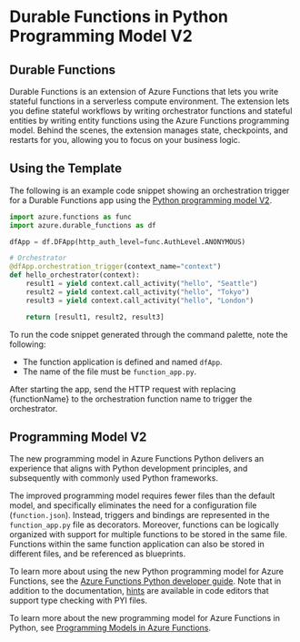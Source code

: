 # Durable Functions in Python Programming Model V2

## Durable Functions

Durable Functions is an extension of Azure Functions that lets you write stateful functions in a serverless compute environment. The extension lets you define stateful workflows by writing orchestrator functions and stateful entities by writing entity functions using the Azure Functions programming model. Behind the scenes, the extension manages state, checkpoints, and restarts for you, allowing you to focus on your business logic.

## Using the Template

The following is an example code snippet showing an orchestration trigger for a Durable Functions app using the [Python programming model V2](https://aka.ms/pythonprogrammingmodel).

```python
import azure.functions as func
import azure.durable_functions as df

dfApp = df.DFApp(http_auth_level=func.AuthLevel.ANONYMOUS)

# Orchestrator
@dfApp.orchestration_trigger(context_name="context")
def hello_orchestrator(context):
    result1 = yield context.call_activity("hello", "Seattle")
    result2 = yield context.call_activity("hello", "Tokyo")
    result3 = yield context.call_activity("hello", "London")

    return [result1, result2, result3]
```

To run the code snippet generated through the command palette, note the following:

- The function application is defined and named `dfApp`.
- The name of the file must be `function_app.py`.

After starting the app, send the HTTP request with replacing {functionName} to the orchestration function name to trigger the orchestrator.

## Programming Model V2

The new programming model in Azure Functions Python delivers an experience that aligns with Python development principles, and subsequently with commonly used Python frameworks.

The improved programming model requires fewer files than the default model, and specifically eliminates the need for a configuration file (`function.json`). Instead, triggers and bindings are represented in the `function_app.py` file as decorators. Moreover, functions can be logically organized with support for multiple functions to be stored in the same file. Functions within the same function application can also be stored in different files, and be referenced as blueprints.

To learn more about using the new Python programming model for Azure Functions, see the [Azure Functions Python developer guide](https://aka.ms/pythondeveloperguide). Note that in addition to the documentation, [hints](https://aka.ms/functions-python-hints) are available in code editors that support type checking with PYI files.

To learn more about the new programming model for Azure Functions in Python, see [Programming Models in Azure Functions](https://aka.ms/functions-programming-models).
